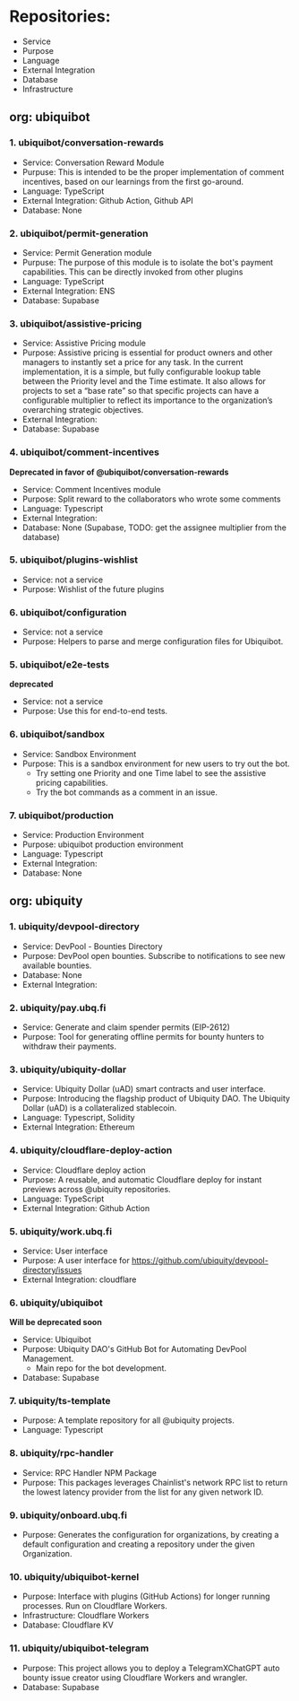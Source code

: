 
# Repositories: 
- Service
- Purpose
- Language
- External Integration
- Database
- Infrastructure


## org: ubiquibot

### 1. ubiquibot/conversation-rewards
- Service: Conversation Reward Module
- Purpuse: This is intended to be the proper implementation of comment incentives, based on our learnings from the first go-around.
- Language: TypeScript
- External Integration: Github Action, Github API
- Database: None


### 2. ubiquibot/permit-generation
- Service: Permit Generation module
- Purpuse: The purpose of this module is to isolate the bot's payment capabilities. This can be directly invoked from other plugins
- Language: TypeScript
- External Integration: ENS
- Database: Supabase

### 3. ubiquibot/assistive-pricing
- Service: Assistive Pricing module
- Purpose: Assistive pricing is essential for product owners and other managers to instantly set a price for any task. In the current implementation, it is a simple, but fully configurable lookup table between the Priority level and the Time estimate. It also allows for projects to set a “base rate” so that specific projects can have a configurable multiplier to reflect its importance to the organization’s overarching strategic objectives. 
- External Integration: 
- Database: Supabase

### 4. ubiquibot/comment-incentives

**Deprecated in favor of @ubiquibot/conversation-rewards**

- Service: Comment Incentives module
- Purpose: Split reward to the collaborators who wrote some comments
- Language: Typescript
- External Integration: 
- Database: None (Supabase, TODO: get the assignee multiplier from the database)

### 5. ubiquibot/plugins-wishlist
- Service: not a service
- Purpose: Wishlist of the future plugins

### 6. ubiquibot/configuration
- Service: not a service
- Purpose: Helpers to parse and merge configuration files for Ubiquibot.

### 5. ubiquibot/e2e-tests
**deprecated**
- Service: not a service
- Purpose: Use this for end-to-end tests.

### 6. ubiquibot/sandbox
- Service: Sandbox Environment
- Purpose: This is a sandbox environment for new users to try out the bot.
  - Try setting one Priority and one Time label to see the assistive pricing capabilities.
  - Try the bot commands as a comment in an issue.

### 7. ubiquibot/production
- Service: Production Environment
- Purpose: ubiquibot production environment
- Language: Typescript
- External Integration: 
- Database: None


## org: ubiquity

### 1. ubiquity/devpool-directory
- Service: DevPool - Bounties Directory
- Purpose: DevPool open bounties. Subscribe to notifications to see new available bounties.
- Database: None
- External Integration: 


### 2. ubiquity/pay.ubq.fi
- Service: Generate and claim spender permits (EIP-2612)
- Purpose: Tool for generating offline permits for bounty hunters to withdraw their payments.


### 3. ubiquity/ubiquity-dollar
- Service: Ubiquity Dollar (uAD) smart contracts and user interface.
- Purpose: Introducing the flagship product of Ubiquity DAO. The Ubiquity Dollar (uAD) is a collateralized stablecoin.
- Language: Typescript, Solidity
- External Integration: Ethereum

### 4. ubiquity/cloudflare-deploy-action
- Service: Cloudflare deploy action
- Purpose: A reusable, and automatic Cloudflare deploy for instant previews across @ubiquity repositories.
- Language: TypeScript
- External Integration: Github Action

### 5. ubiquity/work.ubq.fi
- Service: User interface
- Purpose: A user interface for https://github.com/ubiquity/devpool-directory/issues
- External Integration: cloudflare


### 6. ubiquity/ubiquibot
**Will be deprecated soon**
- Service: Ubiquibot
- Purpose: Ubiquity DAO's GitHub Bot for Automating DevPool Management.
  - Main repo for the bot development.
- Database: Supabase

### 7. ubiquity/ts-template
- Purpose: A template repository for all @ubiquity projects.
- Language: Typescript

### 8. ubiquity/rpc-handler
- Service: RPC Handler NPM Package
- Purpose: This packages leverages Chainlist's network RPC list to return the lowest latency provider from the list for any given network ID.


### 9. ubiquity/onboard.ubq.fi
- Purpose: Generates the configuration for organizations, by creating a default configuration and creating a repository under the given Organization.


### 10. ubiquity/ubiquibot-kernel
- Purpose: Interface with plugins (GitHub Actions) for longer running processes. Run on Cloudflare Workers.
- Infrastructure: Cloudflare Workers
- Database: Cloudflare KV

### 11. ubiquity/ubiquibot-telegram 
- Purpose: This project allows you to deploy a TelegramXChatGPT auto bounty issue creator using Cloudflare Workers and wrangler.
- Database: Supabase
